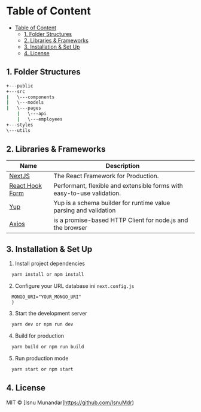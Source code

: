 # Table of Content

- [Table of Content](#table-of-content)
  - [1. Folder Structures](#1-folder-structures)
  - [2. Libraries & Frameworks](#2-libraries--frameworks)
  - [3. Installation & Set Up](#3-installation--set-up)
  - [4. License](#4-license)

## 1. Folder Structures

```bash
+---public
+---src
|   \---components
|   \---models
|   \---pages
    |   \---api
    |   \---employees
+---styles
\---utils
```

## 2. Libraries & Frameworks

| Name                                            | Description                                                            |
| ----------------------------------------------- | ---------------------------------------------------------------------- |
| [NextJS](https://nextjs.org/)                   | The React Framework for Production.                                    |
| [React Hook Form](https://react-hook-form.com/) | Performant, flexible and extensible forms with easy-to-use validation. |
| [Yup](https://github.com/jquense/yup)           | Yup is a schema builder for runtime value parsing and validation       |
| [Axios](https://axios-http.com/)                | is a promise-based HTTP Client for node.js and the browser             |

## 3. Installation & Set Up

1. Install project dependencies

```bash
  yarn install or npm install
```

2. Configure your URL database ini `next.config.js`

```env: {
  MONGO_URI="YOUR_MONGO_URI"
  }
```

3. Start the development server

```bash
  yarn dev or npm run dev
```

4. Build for production

```bash
  yarn build or npm run build
```

5. Run production mode

```bash
  yarn start or npm start
```

## 4. License

MIT © [Isnu Munandar]https://github.com/IsnuMdr)
